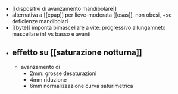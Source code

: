 - [[dispositivi di avanzamento mandibolare]]
- alternativa a [[cpap]] per lieve-moderata [[osas]], non obesi, +se deficienze mandibolari
- [[byte]] imponta bimascellare a vite: progressivo allungamneto mascellare inf vs basso e avanti
- ## effetto su [[saturazione notturna]]
	- avanzamento di
		- 2mm: grosse desaturazioni
		- 4mm riduzione
		- 6mm normalizzazione curva saturimetrica